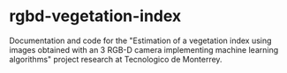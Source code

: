 # rgbd-vegetation-index
Documentation and code for the "Estimation of a vegetation index using images obtained with an 3 RGB-D camera implementing machine learning algorithms" project research at Tecnologico de Monterrey.
